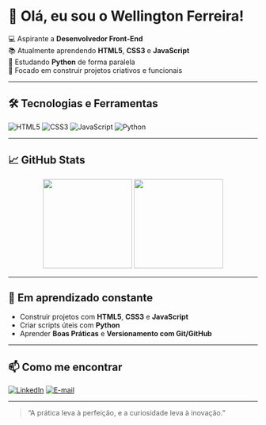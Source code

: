 # 👋 Olá, eu sou o Wellington Ferreira!

💻 Aspirante a **Desenvolvedor Front-End**  
📚 Atualmente aprendendo **HTML5**, **CSS3** e **JavaScript**  
🐍 Estudando **Python** de forma paralela  
🚀 Focado em construir projetos criativos e funcionais  

---

## 🛠️ Tecnologias e Ferramentas

![HTML5](https://img.shields.io/badge/HTML5-E34F26?style=for-the-badge&logo=html5&logoColor=white)
![CSS3](https://img.shields.io/badge/CSS3-1572B6?style=for-the-badge&logo=css3&logoColor=white)
![JavaScript](https://img.shields.io/badge/JavaScript-F7DF1E?style=for-the-badge&logo=javascript&logoColor=black)
![Python](https://img.shields.io/badge/Python-3776AB?style=for-the-badge&logo=python&logoColor=white)

---

## 📈 GitHub Stats

<div align="center">
  <img height="180em" src="https://github-readme-stats.vercel.app/api?username=WoodyWell&show_icons=true&theme=tokyonight" />
  <img height="180em" src="https://github-readme-stats.vercel.app/api/top-langs/?username=WoodyWell&layout=compact&theme=tokyonight" />
</div>

---

## 🌱 Em aprendizado constante
- Construir projetos com **HTML5**, **CSS3** e **JavaScript**
- Criar scripts úteis com **Python**
- Aprender **Boas Práticas** e **Versionamento com Git/GitHub**

---

## 📫 Como me encontrar
[![LinkedIn](https://img.shields.io/badge/LinkedIn-0077B5?style=for-the-badge&logo=linkedin&logoColor=white)](https://www.linkedin.com/in/wellingtonfgs/)
[![E-mail](https://img.shields.io/badge/-Email-D14836?style=for-the-badge&logo=gmail&logoColor=white)](mailto:wellingtonfgs@outlook.com.br)

---

> “A prática leva à perfeição, e a curiosidade leva à inovação.”

